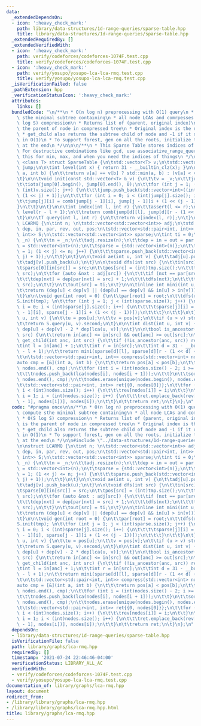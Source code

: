 ```yaml
---
data:
  _extendedDependsOn:
  - icon: ':heavy_check_mark:'
    path: library/data-structures/1d-range-queries/sparse-table.hpp
    title: library/data-structures/1d-range-queries/sparse-table.hpp
  _extendedRequiredBy: []
  _extendedVerifiedWith:
  - icon: ':heavy_check_mark:'
    path: verify/codeforces/codeforces-1074F.test.cpp
    title: verify/codeforces/codeforces-1074F.test.cpp
  - icon: ':heavy_check_mark:'
    path: verify/yosupo/yosupo-lca-lca-rmq.test.cpp
    title: verify/yosupo/yosupo-lca-lca-rmq.test.cpp
  _isVerificationFailed: false
  _pathExtension: hpp
  _verificationStatusIcon: ':heavy_check_mark:'
  attributes:
    links: []
  bundledCode: "\n/**\n * O(n log n) preprocessing with O(1) query\n * Compress compute\
    \ sthe minimal subtree containing\n * all node LCAs and comrpesses edges\n * O(S\
    \ log S) compression\n * Returns list of (parent, original index)\n * Parent is\
    \ the parent of node in compressed tree\n * Original index is the node it represents\n\
    \ * get_child also returns the subtree child of node and -1 if it doesn't exist\
    \ in O(1)\n * To support forest, gen on all the roots, initialize tmp and sparse\
    \ at the end\n */\n\n\n/**\n * This Sparse Table stores indices of things\n *\
    \ For destructive combinations like gcd, use associative_range_query.cpp\n * Use\
    \ this for min, max, and when you need the indices of things\n */\n\ntemplate\
    \ <class T> struct SparseTable {\n\tstd::vector<T> v;\n\tstd::vector<std::vector<int>>\
    \ jump;\n\n\tint level(int x) { return 31 - __builtin_clz(x); }\n\n\tint comb(int\
    \ a, int b) {\n\t\treturn v[a] == v[b] ? std::min(a, b) : (v[a] < v[b] ? a : b);\n\
    \t}\n\n\tvoid init(const std::vector<T> &_v) {\n\t\tv = _v;\n\t\tjump = {std::vector<int>((int)v.size())};\n\
    \t\tiota(jump[0].begin(), jump[0].end(), 0);\n\t\tfor (int j = 1; (1 << j) <=\
    \ (int)v.size(); j++) {\n\t\t\tjump.push_back(std::vector<int>((int)v.size() -\
    \ (1 << j) + 1));\n\t\t\tfor (int i = 0; i < (int)jump[j].size(); i++) {\n\t\t\
    \t\tjump[j][i] = comb(jump[j - 1][i], jump[j - 1][i + (1 << (j - 1))]);\n\t\t\t\
    }\n\t\t}\n\t}\n\n\tint index(int l, int r) {\n\t\tassert(l <= r);\n\t\tint d =\
    \ level(r - l + 1);\n\t\treturn comb(jump[d][l], jump[d][r - (1 << d) + 1]);\n\
    \t}\n\n\tT query(int l, int r) {\n\t\treturn v[index(l, r)];\n\t}\n};\n\nstruct\
    \ LCARMQ {\n\tint n; \n\tstd::vector<std::vector<int>> adj;\n\tstd::vector<int>\
    \ dep, in, par, rev, out, pos;\n\tstd::vector<std::pair<int, int>> tmp;\n\tSparseTable<std::pair<int,\
    \ int>> S;\n\tstd::vector<std::vector<int>> sparse;\n\tint ti = 0;\n\n\tvoid init(int\
    \ _n) {\n\t\tn = _n;\n\t\tadj.resize(n);\n\t\tdep = in = out = par = rev = pos\
    \ = std::vector<int>(n);\n\t\tsparse = {std::vector<int>(n)};\n\t\tfor (int j\
    \ = 1; (1 << j) <= n; j++) {\n\t\t\tsparse.push_back(std::vector<int>(n - (1 <<\
    \ j) + 1));\n\t\t}\n\t}\n\n\tvoid ae(int u, int v) {\n\t\tadj[u].push_back(v);\n\
    \t\tadj[v].push_back(u);\n\t}\n\n\tvoid dfs(int src) {\n\t\tin[src] = ti++;\n\t\
    \tsparse[0][in[src]] = src;\n\t\tpos[src] = (int)tmp.size();\n\t\ttmp.emplace_back(dep[src],\
    \ src);\n\t\tfor (auto &nxt : adj[src]) {\n\t\t\tif (nxt == par[src]) continue;\n\
    \t\t\tdep[nxt] = dep[par[nxt] = src] + 1;\n\t\t\tdfs(nxt);\n\t\t\ttmp.emplace_back(dep[src],\
    \ src);\n\t\t}\n\t\tout[src] = ti;\n\t}\n\n\tinline int mini(int u, int v) {\n\
    \t\treturn (dep[u] < dep[v] || (dep[u] == dep[v] && in[u] > in[v])) ? u : v;\n\
    \t}\n\n\tvoid gen(int root = 0) {\n\t\tpar[root] = root;\n\t\tdfs(root);\n\t\t\
    S.init(tmp); \n\t\tfor (int j = 1; j < (int)sparse.size(); j++) {\n\t\t\tfor (int\
    \ i = 0; i < (int)sparse[j].size(); i++) {\n\t\t\t\tsparse[j][i] = mini(sparse[j\
    \ - 1][i], sparse[j - 1][i + (1 << (j - 1))]);\n\t\t\t}\n\t\t}\n\t}\n\n\tint lca(int\
    \ u, int v) {\n\t\tu = pos[u];\n\t\tv = pos[v];\n\t\tif (u > v) std::swap(u, v);\n\
    \t\treturn S.query(u, v).second;\n\t}\n\n\tint dist(int u, int v) {\n\t\treturn\
    \ dep[u] + dep[v] - 2 * dep[lca(u, v)];\n\t}\n\n\tbool is_ancestor(int anc, int\
    \ src) {\n\t\treturn in[anc] <= in[src] && out[anc] >= out[src];\n\t}\n\n\tint\
    \ get_child(int anc, int src) {\n\t\tif (!is_ancestor(anc, src)) return -1;\n\t\
    \tint l = in[anc] + 1;\n\t\tint r = in[src];\n\t\tint d = 31 - __builtin_clz(r\
    \ - l + 1);\n\t\treturn mini(sparse[d][l], sparse[d][r - (1 << d) + 1]);\n\t}\n\
    \t\n\tstd::vector<std::pair<int, int>> compress(std::vector<int> nodes) {\n\t\t\
    auto cmp = [&](int a, int b) {\n\t\t\treturn pos[a] < pos[b];\n\t\t};\n\t\tsort(nodes.begin(),\
    \ nodes.end(), cmp);\n\t\tfor (int i = (int)nodes.size() - 2; i >= 0; i--) {\n\
    \t\t\tnodes.push_back(lca(nodes[i], nodes[i + 1]));\n\t\t}\n\t\tsort(nodes.begin(),\
    \ nodes.end(), cmp);\n\t\tnodes.erase(unique(nodes.begin(), nodes.end()), nodes.end());\n\
    \t\tstd::vector<std::pair<int, int>> ret{{0, nodes[0]}};\n\t\tfor (int i = 0;\
    \ i < (int)nodes.size(); i++) {\n\t\t\trev[nodes[i]] = i;\n\t\t}\n\t\tfor (int\
    \ i = 1; i < (int)nodes.size(); i++) {\n\t\t\tret.emplace_back(rev[lca(nodes[i\
    \ - 1], nodes[i])], nodes[i]);\n\t\t}\n\t\treturn ret;\n\t}\n};\n"
  code: "#pragma once\n\n/**\n * O(n log n) preprocessing with O(1) query\n * Compress\
    \ compute sthe minimal subtree containing\n * all node LCAs and comrpesses edges\n\
    \ * O(S log S) compression\n * Returns list of (parent, original index)\n * Parent\
    \ is the parent of node in compressed tree\n * Original index is the node it represents\n\
    \ * get_child also returns the subtree child of node and -1 if it doesn't exist\
    \ in O(1)\n * To support forest, gen on all the roots, initialize tmp and sparse\
    \ at the end\n */\n\n#include \"../data-structures/1d-range-queries/sparse-table.hpp\"\
    \n\nstruct LCARMQ {\n\tint n; \n\tstd::vector<std::vector<int>> adj;\n\tstd::vector<int>\
    \ dep, in, par, rev, out, pos;\n\tstd::vector<std::pair<int, int>> tmp;\n\tSparseTable<std::pair<int,\
    \ int>> S;\n\tstd::vector<std::vector<int>> sparse;\n\tint ti = 0;\n\n\tvoid init(int\
    \ _n) {\n\t\tn = _n;\n\t\tadj.resize(n);\n\t\tdep = in = out = par = rev = pos\
    \ = std::vector<int>(n);\n\t\tsparse = {std::vector<int>(n)};\n\t\tfor (int j\
    \ = 1; (1 << j) <= n; j++) {\n\t\t\tsparse.push_back(std::vector<int>(n - (1 <<\
    \ j) + 1));\n\t\t}\n\t}\n\n\tvoid ae(int u, int v) {\n\t\tadj[u].push_back(v);\n\
    \t\tadj[v].push_back(u);\n\t}\n\n\tvoid dfs(int src) {\n\t\tin[src] = ti++;\n\t\
    \tsparse[0][in[src]] = src;\n\t\tpos[src] = (int)tmp.size();\n\t\ttmp.emplace_back(dep[src],\
    \ src);\n\t\tfor (auto &nxt : adj[src]) {\n\t\t\tif (nxt == par[src]) continue;\n\
    \t\t\tdep[nxt] = dep[par[nxt] = src] + 1;\n\t\t\tdfs(nxt);\n\t\t\ttmp.emplace_back(dep[src],\
    \ src);\n\t\t}\n\t\tout[src] = ti;\n\t}\n\n\tinline int mini(int u, int v) {\n\
    \t\treturn (dep[u] < dep[v] || (dep[u] == dep[v] && in[u] > in[v])) ? u : v;\n\
    \t}\n\n\tvoid gen(int root = 0) {\n\t\tpar[root] = root;\n\t\tdfs(root);\n\t\t\
    S.init(tmp); \n\t\tfor (int j = 1; j < (int)sparse.size(); j++) {\n\t\t\tfor (int\
    \ i = 0; i < (int)sparse[j].size(); i++) {\n\t\t\t\tsparse[j][i] = mini(sparse[j\
    \ - 1][i], sparse[j - 1][i + (1 << (j - 1))]);\n\t\t\t}\n\t\t}\n\t}\n\n\tint lca(int\
    \ u, int v) {\n\t\tu = pos[u];\n\t\tv = pos[v];\n\t\tif (u > v) std::swap(u, v);\n\
    \t\treturn S.query(u, v).second;\n\t}\n\n\tint dist(int u, int v) {\n\t\treturn\
    \ dep[u] + dep[v] - 2 * dep[lca(u, v)];\n\t}\n\n\tbool is_ancestor(int anc, int\
    \ src) {\n\t\treturn in[anc] <= in[src] && out[anc] >= out[src];\n\t}\n\n\tint\
    \ get_child(int anc, int src) {\n\t\tif (!is_ancestor(anc, src)) return -1;\n\t\
    \tint l = in[anc] + 1;\n\t\tint r = in[src];\n\t\tint d = 31 - __builtin_clz(r\
    \ - l + 1);\n\t\treturn mini(sparse[d][l], sparse[d][r - (1 << d) + 1]);\n\t}\n\
    \t\n\tstd::vector<std::pair<int, int>> compress(std::vector<int> nodes) {\n\t\t\
    auto cmp = [&](int a, int b) {\n\t\t\treturn pos[a] < pos[b];\n\t\t};\n\t\tsort(nodes.begin(),\
    \ nodes.end(), cmp);\n\t\tfor (int i = (int)nodes.size() - 2; i >= 0; i--) {\n\
    \t\t\tnodes.push_back(lca(nodes[i], nodes[i + 1]));\n\t\t}\n\t\tsort(nodes.begin(),\
    \ nodes.end(), cmp);\n\t\tnodes.erase(unique(nodes.begin(), nodes.end()), nodes.end());\n\
    \t\tstd::vector<std::pair<int, int>> ret{{0, nodes[0]}};\n\t\tfor (int i = 0;\
    \ i < (int)nodes.size(); i++) {\n\t\t\trev[nodes[i]] = i;\n\t\t}\n\t\tfor (int\
    \ i = 1; i < (int)nodes.size(); i++) {\n\t\t\tret.emplace_back(rev[lca(nodes[i\
    \ - 1], nodes[i])], nodes[i]);\n\t\t}\n\t\treturn ret;\n\t}\n};\n"
  dependsOn:
  - library/data-structures/1d-range-queries/sparse-table.hpp
  isVerificationFile: false
  path: library/graphs/lca-rmq.hpp
  requiredBy: []
  timestamp: '2021-07-24 22:46:46-04:00'
  verificationStatus: LIBRARY_ALL_AC
  verifiedWith:
  - verify/codeforces/codeforces-1074F.test.cpp
  - verify/yosupo/yosupo-lca-lca-rmq.test.cpp
documentation_of: library/graphs/lca-rmq.hpp
layout: document
redirect_from:
- /library/library/graphs/lca-rmq.hpp
- /library/library/graphs/lca-rmq.hpp.html
title: library/graphs/lca-rmq.hpp
---
```


